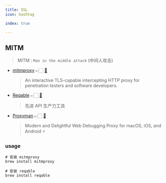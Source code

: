 ```yaml
---
title: SSL
icon: hashtag

index: true

---
```


<!-- more -->

## MITM
> MITM : `Man in the middle attack` (中间人攻击)

- [mitmproxy](https://mitmproxy.org/) 👉🏻 [🐙](https://github.com/mitmproxy/mitmproxy)
    > An interactive TLS-capable intercepting HTTP proxy for penetration testers and software developers.
- [Reqable](https://reqable.com) 👉🏻 [🐙](https://github.com/reqable/reqable-app)
    > 先进 API 生产力工具
- [Proxyman](https://proxyman.io/) 👉🏻 [🐙](https://github.com/ProxymanApp)
    > Modern and Delightful Web Debugging Proxy for macOS, iOS, and Android ⚡️
    
### usage

```shell
# 安装 mitmproxy
brew install mitmproxy

# 安装 reqable
brew install reqable
```

